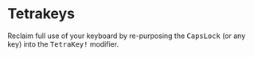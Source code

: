 # Tetrakeys
Reclaim full use of your keyboard by re-purposing the <kbd>CapsLock</kbd> (or any key) into the <kbd>TetraKey!</kbd> modifier.


